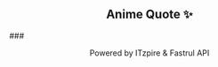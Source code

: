 <h2 align="center">Anime Quote ✨</h2>
<p align="center">
  
</p>
###
<p align="center">Powered by ITzpire & Fastrul API</p>
